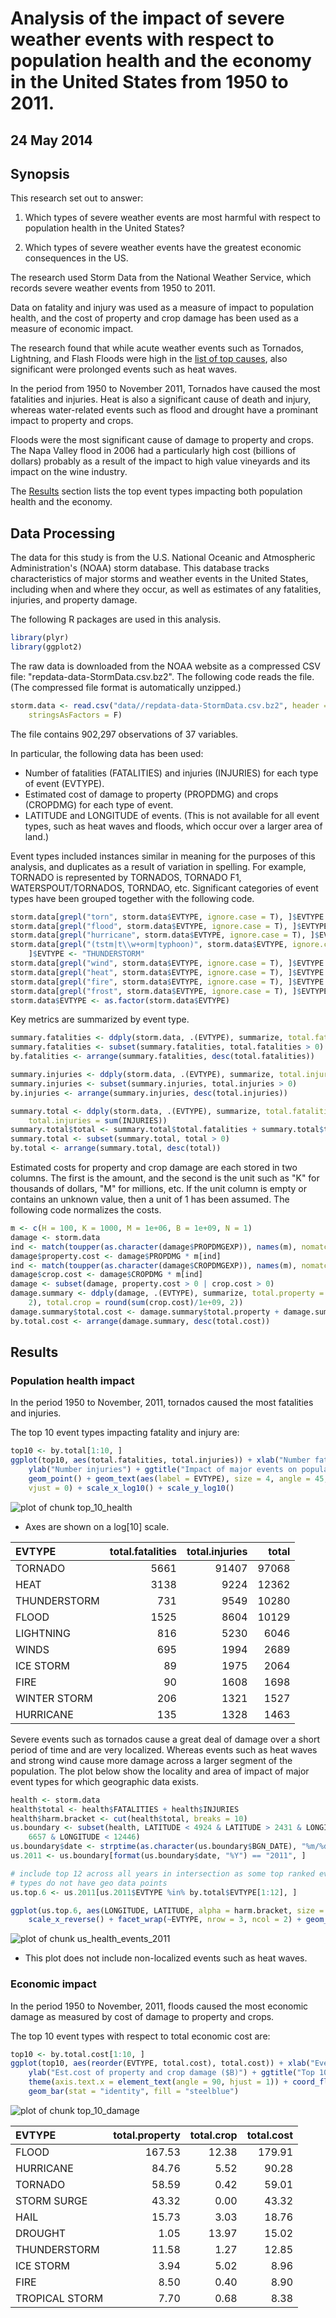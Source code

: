 # Analysis of the impact of severe weather events with respect to population health and the economy in the United States from 1950 to 2011.

## 24 May 2014

## Synopsis

This research set out to answer:

1. Which types of severe weather events are most harmful with respect to population health in the United States?

1. Which types of severe weather events have the greatest economic consequences in the US.

The research used Storm Data from the National Weather Service, which records severe weather events from 1950 to 2011.

Data on fatality and injury was used as a measure of impact to population health, and the cost of property and crop damage has been used as a measure of economic impact.

The research found that while acute weather events such as Tornados, Lightning, and Flash Floods were high in the [list of top causes](#top10health), also significant were prolonged events such as heat waves.

In the period from 1950 to November 2011, Tornados have caused the most fatalities and injuries. Heat is also a significant cause of death and injury, whereas water-related events such as flood and drought have a prominant impact to property and crops.

Floods were the most significant cause of damage to property and crops. The Napa Valley flood in 2006 had a particularly high cost (billions of dollars) probably as a result of the impact to high value vineyards and its impact on the wine industry.

The [Results](#results) section lists the top event types impacting both population health and the economy.

## Data Processing

The data for this study is from  the U.S. National Oceanic and Atmospheric Administration's (NOAA) storm database. This database tracks characteristics of major storms and weather events in the United States, including when and where they occur, as well as estimates of any fatalities, injuries, and property damage.

The following R packages are used in this analysis.


```r
library(plyr)
library(ggplot2)
```


The raw data is downloaded from the NOAA website as a compressed CSV file: "repdata-data-StormData.csv.bz2". The following code reads the file. (The compressed file format is automatically unzipped.)


```r
storm.data <- read.csv("data//repdata-data-StormData.csv.bz2", header = T, nrows = 902298, 
    stringsAsFactors = F)
```


The file contains 902,297 observations of 37 variables.

In particular, the following data has been used:
* Number of fatalities (FATALITIES) and injuries (INJURIES) for each type of event (EVTYPE).
* Estimated cost of damage to property (PROPDMG) and crops (CROPDMG) for each type of event.
* LATITUDE and LONGITUDE of events. (This is not available for all event types, such as heat waves and floods, which occur over a larger area of land.)

Event types included instances similar in meaning for the purposes of this analysis, and duplicates as a result of variation in spelling. For example, TORNADO is represented by TORNADOS, TORNADO F1, WATERSPOUT/TORNADOS, TORNDAO, etc. Significant categories of event types have been grouped together with the following code.


```r
storm.data[grepl("torn", storm.data$EVTYPE, ignore.case = T), ]$EVTYPE <- "TORNADO"
storm.data[grepl("flood", storm.data$EVTYPE, ignore.case = T), ]$EVTYPE <- "FLOOD"
storm.data[grepl("hurricane", storm.data$EVTYPE, ignore.case = T), ]$EVTYPE <- "HURRICANE"
storm.data[grepl("(tstm|t\\w+orm|typhoon)", storm.data$EVTYPE, ignore.case = T), 
    ]$EVTYPE <- "THUNDERSTORM"
storm.data[grepl("wind", storm.data$EVTYPE, ignore.case = T), ]$EVTYPE <- "WINDS"
storm.data[grepl("heat", storm.data$EVTYPE, ignore.case = T), ]$EVTYPE <- "HEAT"
storm.data[grepl("fire", storm.data$EVTYPE, ignore.case = T), ]$EVTYPE <- "FIRE"
storm.data[grepl("frost", storm.data$EVTYPE, ignore.case = T), ]$EVTYPE <- "FROST"
storm.data$EVTYPE <- as.factor(storm.data$EVTYPE)
```


Key metrics are summarized by event type.


```r
summary.fatalities <- ddply(storm.data, .(EVTYPE), summarize, total.fatalities = sum(FATALITIES))
summary.fatalities <- subset(summary.fatalities, total.fatalities > 0)
by.fatalities <- arrange(summary.fatalities, desc(total.fatalities))

summary.injuries <- ddply(storm.data, .(EVTYPE), summarize, total.injuries = sum(INJURIES))
summary.injuries <- subset(summary.injuries, total.injuries > 0)
by.injuries <- arrange(summary.injuries, desc(total.injuries))

summary.total <- ddply(storm.data, .(EVTYPE), summarize, total.fatalities = sum(FATALITIES), 
    total.injuries = sum(INJURIES))
summary.total$total <- summary.total$total.fatalities + summary.total$total.injuries
summary.total <- subset(summary.total, total > 0)
by.total <- arrange(summary.total, desc(total))
```


Estimated costs for property and crop damage are each stored in two columns. The first is the amount, and the second is the unit such as "K" for thousands of dollars, "M" for millions, etc. If the unit column is empty or contains an unknown value, then a unit of 1 has been assumed. The following code normalizes the costs.


```r
m <- c(H = 100, K = 1000, M = 1e+06, B = 1e+09, N = 1)
damage <- storm.data
ind <- match(toupper(as.character(damage$PROPDMGEXP)), names(m), nomatch = 5)
damage$property.cost <- damage$PROPDMG * m[ind]
ind <- match(toupper(as.character(damage$CROPDMGEXP)), names(m), nomatch = 5)
damage$crop.cost <- damage$CROPDMG * m[ind]
damage <- subset(damage, property.cost > 0 | crop.cost > 0)
damage.summary <- ddply(damage, .(EVTYPE), summarize, total.property = round(sum(property.cost)/1e+09, 
    2), total.crop = round(sum(crop.cost)/1e+09, 2))
damage.summary$total.cost <- damage.summary$total.property + damage.summary$total.crop
by.total.cost <- arrange(damage.summary, desc(total.cost))
```


<a name="results"></a>
## Results

### Population health impact

In the period 1950 to November, 2011, tornados caused the most fatalities and injuries.

The top 10 event types impacting fatality and injury are:


```r
top10 <- by.total[1:10, ]
ggplot(top10, aes(total.fatalities, total.injuries)) + xlab("Number fatalities") + 
    ylab("Number injuries") + ggtitle("Impact of major events on population health, US 1950-2011") + 
    geom_point() + geom_text(aes(label = EVTYPE), size = 4, angle = 45, hjust = 0, 
    vjust = 0) + scale_x_log10() + scale_y_log10()
```

![plot of chunk top_10_health](figure/top_10_health.png) 

- Axes are shown on a log[10] scale.

<a name="top10health"></a>

|EVTYPE        |  total.fatalities|  total.injuries|  total|
|:-------------|-----------------:|---------------:|------:|
|TORNADO       |              5661|           91407|  97068|
|HEAT          |              3138|            9224|  12362|
|THUNDERSTORM  |               731|            9549|  10280|
|FLOOD         |              1525|            8604|  10129|
|LIGHTNING     |               816|            5230|   6046|
|WINDS         |               695|            1994|   2689|
|ICE STORM     |                89|            1975|   2064|
|FIRE          |                90|            1608|   1698|
|WINTER STORM  |               206|            1321|   1527|
|HURRICANE     |               135|            1328|   1463|


Severe events such as tornados cause a great deal of damage over a short period of time and are very localized. Whereas events such as heat waves and strong wind cause more damage across a larger segment of the population. The plot below show the locality and area of impact of major event types for which geographic data exists.


```r
health <- storm.data
health$total <- health$FATALITIES + health$INJURIES
health$harm.bracket <- cut(health$total, breaks = 10)
us.boundary <- subset(health, LATITUDE < 4924 & LATITUDE > 2431 & LONGITUDE > 
    6657 & LONGITUDE < 12446)
us.boundary$date <- strptime(as.character(us.boundary$BGN_DATE), "%m/%d/%Y %H:%M:%S")
us.2011 <- us.boundary[format(us.boundary$date, "%Y") == "2011", ]

# include top 12 across all years in intersection as some top ranked event
# types do not have geo data points
us.top.6 <- us.2011[us.2011$EVTYPE %in% by.total$EVTYPE[1:12], ]

ggplot(us.top.6, aes(LONGITUDE, LATITUDE, alpha = harm.bracket, size = harm.bracket)) + 
    scale_x_reverse() + facet_wrap(~EVTYPE, nrow = 3, ncol = 2) + geom_point(color = "red")
```

![plot of chunk us_health_events_2011](figure/us_health_events_2011.png) 


* This plot does not include non-localized events such as heat waves.


### Economic impact

In the period 1950 to November, 2011, floods caused the most economic damage as measured by cost of damage to property and crops.

The top 10 event types with respect to total economic cost are:


```r
top10 <- by.total.cost[1:10, ]
ggplot(top10, aes(reorder(EVTYPE, total.cost), total.cost)) + xlab("Event type") + 
    ylab("Est.cost of property and crop damage ($B)") + ggtitle("Top 10 Events by Economic Impact, 1950 - 2011") + 
    theme(axis.text.x = element_text(angle = 90, hjust = 1)) + coord_flip() + 
    geom_bar(stat = "identity", fill = "steelblue")
```

![plot of chunk top_10_damage](figure/top_10_damage.png) 


|EVTYPE          |  total.property|  total.crop|  total.cost|
|:---------------|---------------:|-----------:|-----------:|
|FLOOD           |          167.53|       12.38|      179.91|
|HURRICANE       |           84.76|        5.52|       90.28|
|TORNADO         |           58.59|        0.42|       59.01|
|STORM SURGE     |           43.32|        0.00|       43.32|
|HAIL            |           15.73|        3.03|       18.76|
|DROUGHT         |            1.05|       13.97|       15.02|
|THUNDERSTORM    |           11.58|        1.27|       12.85|
|ICE STORM       |            3.94|        5.02|        8.96|
|FIRE            |            8.50|        0.40|        8.90|
|TROPICAL STORM  |            7.70|        0.68|        8.38|

